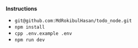 **Instructions**

 - `git@github.com:MdRokibulHasan/todo_node.git`
 - `npm install`
 - `cpp .env.example .env`
 - `npm run dev`
